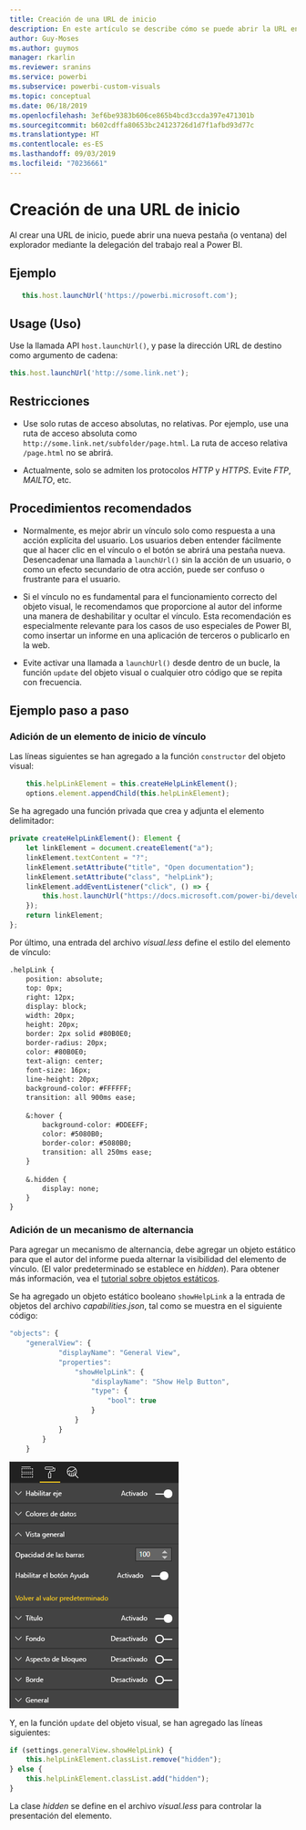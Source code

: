 ```yaml
---
title: Creación de una URL de inicio
description: En este artículo se describe cómo se puede abrir la URL en una pestaña nueva mediante objetos visuales de Power BI.
author: Guy-Moses
ms.author: guymos
manager: rkarlin
ms.reviewer: sranins
ms.service: powerbi
ms.subservice: powerbi-custom-visuals
ms.topic: conceptual
ms.date: 06/18/2019
ms.openlocfilehash: 3ef6be9383b606ce865b4bcd3ccda397e471301b
ms.sourcegitcommit: b602cdffa80653bc24123726d1d7f1afbd93d77c
ms.translationtype: HT
ms.contentlocale: es-ES
ms.lasthandoff: 09/03/2019
ms.locfileid: "70236661"
---
```

# <a name="create-a-launch-url"></a>Creación de una URL de inicio

Al crear una URL de inicio, puede abrir una nueva pestaña (o ventana) del explorador mediante la delegación del trabajo real a Power BI.

## <a name="sample"></a>Ejemplo

```typescript
   this.host.launchUrl('https://powerbi.microsoft.com');
```

## <a name="usage"></a>Usage (Uso)

Use la llamada API `host.launchUrl()`, y pase la dirección URL de destino como argumento de cadena:

```typescript
this.host.launchUrl('http://some.link.net');
```

## <a name="restrictions"></a>Restricciones

* Use solo rutas de acceso absolutas, no relativas. Por ejemplo, use una ruta de acceso absoluta como `http://some.link.net/subfolder/page.html`. La ruta de acceso relativa `/page.html` no se abrirá.

* Actualmente, solo se admiten los protocolos *HTTP* y *HTTPS*. Evite *FTP*, *MAILTO*, etc.

## <a name="best-practices"></a>Procedimientos recomendados

* Normalmente, es mejor abrir un vínculo solo como respuesta a una acción explícita del usuario. Los usuarios deben entender fácilmente que al hacer clic en el vínculo o el botón se abrirá una pestaña nueva. Desencadenar una llamada a `launchUrl()` sin la acción de un usuario, o como un efecto secundario de otra acción, puede ser confuso o frustrante para el usuario.

* Si el vínculo no es fundamental para el funcionamiento correcto del objeto visual, le recomendamos que proporcione al autor del informe una manera de deshabilitar y ocultar el vínculo. Esta recomendación es especialmente relevante para los casos de uso especiales de Power BI, como insertar un informe en una aplicación de terceros o publicarlo en la web.

* Evite activar una llamada a `launchUrl()` desde dentro de un bucle, la función `update` del objeto visual o cualquier otro código que se repita con frecuencia.

## <a name="a-step-by-step-example"></a>Ejemplo paso a paso

### <a name="add-a-link-launching-element"></a>Adición de un elemento de inicio de vínculo

Las líneas siguientes se han agregado a la función `constructor` del objeto visual:

```typescript
    this.helpLinkElement = this.createHelpLinkElement();
    options.element.appendChild(this.helpLinkElement);
```

Se ha agregado una función privada que crea y adjunta el elemento delimitador:

```typescript
private createHelpLinkElement(): Element {
    let linkElement = document.createElement("a");
    linkElement.textContent = "?";
    linkElement.setAttribute("title", "Open documentation");
    linkElement.setAttribute("class", "helpLink");
    linkElement.addEventListener("click", () => {
        this.host.launchUrl("https://docs.microsoft.com/power-bi/developer/custom-visual-develop-tutorial");
    });
    return linkElement;
};
```

Por último, una entrada del archivo *visual.less* define el estilo del elemento de vínculo:

```less
.helpLink {
    position: absolute;
    top: 0px;
    right: 12px;
    display: block;
    width: 20px;
    height: 20px;
    border: 2px solid #80B0E0;
    border-radius: 20px;
    color: #80B0E0;
    text-align: center;
    font-size: 16px;
    line-height: 20px;
    background-color: #FFFFFF;
    transition: all 900ms ease;

    &:hover {
        background-color: #DDEEFF;
        color: #5080B0;
        border-color: #5080B0;
        transition: all 250ms ease;
    }

    &.hidden {
        display: none;
    }
}
```

### <a name="add-a-toggling-mechanism"></a>Adición de un mecanismo de alternancia

Para agregar un mecanismo de alternancia, debe agregar un objeto estático para que el autor del informe pueda alternar la visibilidad del elemento de vínculo. (El valor predeterminado se establece en *hidden*). Para obtener más información, vea el [tutorial sobre objetos estáticos](https://microsoft.github.io/PowerBI-visuals/docs/concepts/objects-and-properties).

Se ha agregado un objeto estático booleano `showHelpLink` a la entrada de objetos del archivo *capabilities.json*, tal como se muestra en el siguiente código:

```typescript
"objects": {
    "generalView": {
            "displayName": "General View",
            "properties":
                "showHelpLink": {
                    "displayName": "Show Help Button",
                    "type": {
                        "bool": true
                    }
                }
            }
        }
    }
```

![Alternancia de inicio de URL](./media/launchurl-toggle.png)

Y, en la función `update` del objeto visual, se han agregado las líneas siguientes:

```typescript
if (settings.generalView.showHelpLink) {
    this.helpLinkElement.classList.remove("hidden");
} else {
    this.helpLinkElement.classList.add("hidden");
}
```

La clase *hidden* se define en el archivo *visual.less* para controlar la presentación del elemento.
